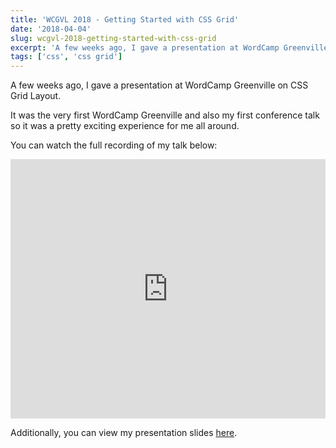 ```yaml
---
title: 'WCGVL 2018 - Getting Started with CSS Grid'
date: '2018-04-04'
slug: wcgvl-2018-getting-started-with-css-grid
excerpt: 'A few weeks ago, I gave a presentation at WordCamp Greenville on CSS Grid Layout.'
tags: ['css', 'css grid']
---
```


A few weeks ago, I gave a presentation at WordCamp Greenville on CSS Grid Layout.

It was the very first WordCamp Greenville and also my first conference talk so it was a pretty exciting experience for me all around.

You can watch the full recording of my talk below:

<iframe allowfullscreen="" frameborder="0" height="415" src="https://video.wordpress.com/embed/kos3pJws?hd=1" title="Dan Robert: Getting Started with CSS Grid" width="100%"></iframe><script src="https://v0.wordpress.com/js/next/videopress-iframe.js?m=1435166243"></script>

Additionally, you can view my presentation slides [here](https://danielwrobert.github.io/getting-started-with-css-grid/).